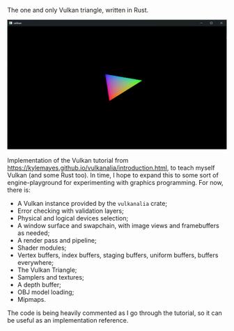 The one and only Vulkan triangle, written in Rust.

![Vulkan Triangle](img/triangle.png)

Implementation of the Vulkan tutorial from
https://kylemayes.github.io/vulkanalia/introduction.html, to
teach myself Vulkan (and some Rust too). In time, I hope to
expand this to some sort of engine-playground for experimenting
with graphics programming. For now, there is:

- A Vulkan instance provided by the `vulkanalia` crate;
- Error checking with validation layers;
- Physical and logical devices selection;
- A window surface and swapchain, with image views and
  framebuffers as needed;
- A render pass and pipeline;
- Shader modules;
- Vertex buffers, index buffers, staging buffers, uniform
  buffers, buffers everywhere;
- The Vulkan Triangle;
- Samplers and textures;
- A depth buffer;
- OBJ model loading;
- Mipmaps.

The code is being heavily commented as I go through the tutorial, so it can be useful as an implementation reference.